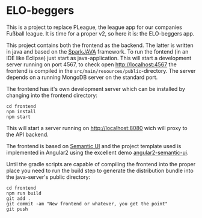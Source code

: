 # ELO-beggers

This is a project to replace PLeague, the league app for our companies Fußball league. It is time for a proper v2, so here it is: the ELO-beggers app.

This project contains both the frontend as the backend. The latter is written in java and based on the [SparkJAVA](http://sparkjava.com/) framework. To run the fontend (in an IDE like Eclipse) just start as java-application. This will start a development server running on port 4567, to check open [http://localhost:4567](http://localhost:4567) the frontend is compiled in the `src/main/resources/public`-directory. The server depends on a running MongoDB server on the standard port.

The frontend has it's own development server which can be installed by changing into the frontend directory:

```
cd frontend
npm install
npm start
```

This will start a server running on [http://localhost:8080](http://localhost:8080) wich will proxy to the API backend.

The frontend is based on [Semantic UI](http://semantic-ui.com/) and the project template used is implemented in Angular2 using the excellent demo [angular2-semantic-ui](https://github.com/lon-yang/angular2-semantic-ui).

Until the gradle scripts are capable of compiling the frontend into the proper place you need to run the build step to generate the distribution bundle into the java-server's public directory:

```
cd frontend
npm run build
git add .
git commit -am "New frontend or whatever, you get the point"
git push
```
